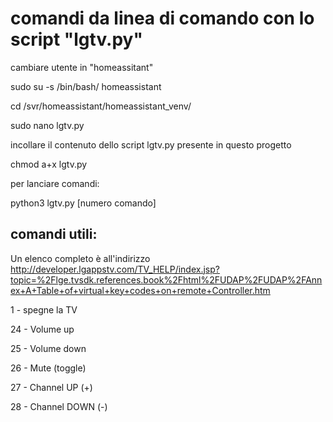 # comandi da linea di comando con lo script "lgtv.py"
cambiare utente in "homeassitant"

sudo su -s /bin/bash/ homeassistant

cd /svr/homeassistant/homeassistant_venv/

sudo nano lgtv.py

incollare il contenuto dello script lgtv.py presente in questo progetto

chmod a+x lgtv.py

per lanciare comandi:

python3 lgtv.py [numero comando]

## comandi utili:

Un elenco completo è all'indirizzo http://developer.lgappstv.com/TV_HELP/index.jsp?topic=%2Flge.tvsdk.references.book%2Fhtml%2FUDAP%2FUDAP%2FAnnex+A+Table+of+virtual+key+codes+on+remote+Controller.htm

1 - spegne la TV

24 - Volume up

25 - Volume down

26 - Mute (toggle)

27 - Channel UP (+)

28 - Channel DOWN (-)
